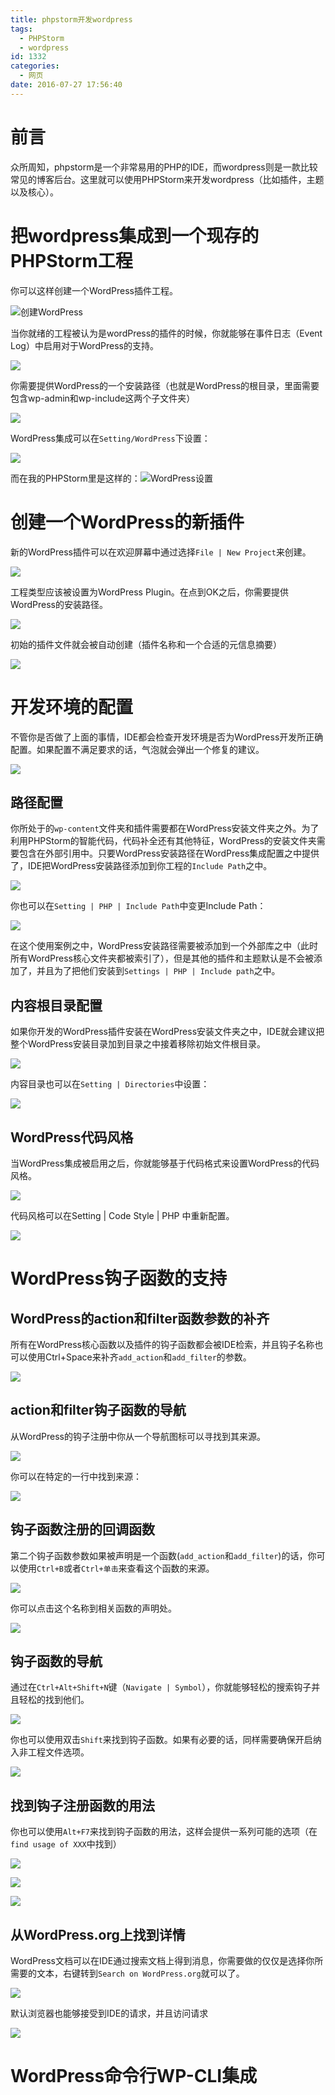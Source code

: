 ```yaml
---
title: phpstorm开发wordpress
tags:
  - PHPStorm
  - wordpress
id: 1332
categories:
  - 网页
date: 2016-07-27 17:56:40
---
```


# 前言

众所周知，phpstorm是一个非常易用的PHP的IDE，而wordpress则是一款比较常见的博客后台。这里就可以使用PHPStorm来开发wordpress（比如插件，主题以及核心）。

# 把wordpress集成到一个现存的PHPStorm工程

你可以这样创建一个WordPress插件工程。

![创建WordPress](/wp-content/uploads/2016/07/创建WordPress.png)

当你就绪的工程被认为是wordPress的插件的时候，你就能够在事件日志（Event Log）中启用对于WordPress的支持。

![](http://confluence.jetbrains.com/download/attachments/53335443/wordpress_tutorial_enable_integration.png?version=1&modificationDate=1395243268000&api=v2)

你需要提供WordPress的一个安装路径（也就是WordPress的根目录，里面需要包含wp-admin和wp-include这两个子文件夹）

![](http://confluence.jetbrains.com/download/attachments/53335443/wordpress_tutorial_enable_integration_dialog.png?version=1&modificationDate=1395243403000&api=v2)

WordPress集成可以在`Setting/WordPress`下设置：

![](http://confluence.jetbrains.com/download/attachments/53335443/wordpress_tutorial_integration_settings.png?version=1&modificationDate=1395243492000&api=v2)

而在我的PHPStorm里是这样的：![WordPress设置](/wp-content/uploads/2016/07/WordPress设置-1-1024x693.jpg)

# 创建一个WordPress的新插件

新的WordPress插件可以在欢迎屏幕中通过选择`File | New Project`来创建。

![](http://confluence.jetbrains.com/download/attachments/53335443/wordpress_tutorual_new_project_plugin.png?version=1&modificationDate=1395243626000&api=v2)

工程类型应该被设置为WordPress Plugin。在点到OK之后，你需要提供WordPress的安装路径。

![](http://confluence.jetbrains.com/download/attachments/53335443/wordpress_tutorial_new_project_plugin_path.png?version=1&modificationDate=1395243763000&api=v2)

初始的插件文件就会被自动创建（插件名称和一个合适的元信息摘要）

![](http://confluence.jetbrains.com/download/attachments/53335443/wordpress_tutorial_new_project_structure.png?version=1&modificationDate=1395243914000&api=v2)

# 开发环境的配置

不管你是否做了上面的事情，IDE都会检查开发环境是否为WordPress开发所正确配置。如果配置不满足要求的话，气泡就会弹出一个修复的建议。

![](http://confluence.jetbrains.com/download/attachments/53335443/wordpress_tutorial_enable_integration_event_log.png?version=1&modificationDate=1395244820000&api=v2)

## 路径配置

你所处于的`wp-content`文件夹和插件需要都在WordPress安装文件夹之外。为了利用PHPStorm的智能代码，代码补全还有其他特征，WordPress的安装文件夹需要包含在外部引用中。只要WordPress安装路径在WordPress集成配置之中提供了，IDE把WordPress安装路径添加到你工程的`Include Path`之中。

![](http://confluence.jetbrains.com/download/attachments/53335443/wordpress_tutorial_include_path_notification.png?version=1&modificationDate=1395245104000&api=v2)

你也可以在`Setting | PHP | Include Path`中变更Include Path：

![](http://confluence.jetbrains.com/download/attachments/53335443/wordpress_tutorial_include_path_settings.png?version=1&modificationDate=1395245203000&api=v2)

在这个使用案例之中，WordPress安装路径需要被添加到一个外部库之中（此时所有WordPress核心文件夹都被索引了），但是其他的插件和主题默认是不会被添加了，并且为了把他们安装到`Settings | PHP | Include path`之中。

## 内容根目录配置

如果你开发的WordPress插件安装在WordPress安装文件夹之中，IDE就会建议把整个WordPress安装目录加到目录之中接着移除初始文件根目录。

![](http://confluence.jetbrains.com/download/attachments/53335443/wordpress_tutorial_content_root_notification.png?version=1&modificationDate=1395245507000&api=v2)

内容目录也可以在`Setting | Directories`中设置：

![](http://confluence.jetbrains.com/download/attachments/53335443/wordpress_tutorial_settings_directories_content_root.png?version=1&modificationDate=1395245612000&api=v2)

## WordPress代码风格

当WordPress集成被启用之后，你就能够基于代码格式来设置WordPress的代码风格。

![](http://confluence.jetbrains.com/download/attachments/53335443/wordpress_tutorial_coding_style_notification.png?version=1&modificationDate=1395249434000&api=v2)

代码风格可以在Setting | Code Style | PHP 中重新配置。

![](http://confluence.jetbrains.com/download/attachments/53335443/wordpress_tutorial_set_code_style.png?version=3&modificationDate=1395249724000&api=v2)

# WordPress钩子函数的支持

## WordPress的action和filter函数参数的补齐

所有在WordPress核心函数以及插件的钩子函数都会被IDE检索，并且钩子名称也可以使用Ctrl+Space来补齐`add_action`和`add_filter`的参数。

![](http://confluence.jetbrains.com/download/attachments/53335443/wordpress_tutorial_hook_completion.png?version=1&modificationDate=1395318637000&api=v2)

## action和filter钩子函数的导航

从WordPress的钩子注册中你从一个导航图标可以寻找到其来源。

![](http://confluence.jetbrains.com/download/attachments/53335443/wordpress_tutorial_hook_invokation_nav.png?version=1&modificationDate=1395319085000&api=v2)

你可以在特定的一行中找到来源：

![](http://confluence.jetbrains.com/download/attachments/53335443/wordpress_tutorial_hook_invokation_nav_res.png?version=2&modificationDate=1395319196000&api=v2)

## 钩子函数注册的回调函数

第二个钩子函数参数如果被声明是一个函数(`add_action`和`add_filter`)的话，你可以使用`Ctrl+B`或者`Ctrl+单击`来查看这个函数的来源。

![](http://confluence.jetbrains.com/download/attachments/53335443/wordpress_tutorial_goto_declaration.png?version=1&modificationDate=1395319687000&api=v2)

你可以点击这个名称到相关函数的声明处。

![](http://confluence.jetbrains.com/download/attachments/53335443/wordpress_tutorial_goto_declaration_res.png?version=1&modificationDate=1395319758000&api=v2)

## 钩子函数的导航

通过在`Ctrl+Alt+Shift+N`键（`Navigate | Symbol`），你就能够轻松的搜索钩子并且轻松的找到他们。

![](http://confluence.jetbrains.com/download/attachments/53335443/wordpress_tutorial_goto_symbol.png?version=1&modificationDate=1395320131000&api=v2)

你也可以使用双击`Shift`来找到钩子函数。如果有必要的话，同样需要确保开启纳入非工程文件选项。

![](http://confluence.jetbrains.com/download/attachments/53335443/wordpress_tutorial_goto_symbol_everywhere.png?version=3&modificationDate=1395320419000&api=v2)

## 找到钩子注册函数的用法

你也可以使用`Alt+F7`来找到钩子函数的用法，这样会提供一系列可能的选项（在`find usage of XXX`中找到）

![](http://confluence.jetbrains.com/download/attachments/53335443/wordpress_tutorial_find_usages.png?version=1&modificationDate=1395321271000&api=v2)

![](http://confluence.jetbrains.com/download/attachments/53335443/wordpress_tutorial_find_usages_options.png?version=2&modificationDate=1395321325000&api=v2)

![](http://confluence.jetbrains.com/download/attachments/53335443/wordpress_tutorial_find_usages_results.png?version=1&modificationDate=1395321335000&api=v2)

## 从WordPress.org上找到详情

WordPress文档可以在IDE通过搜索文档上得到消息，你需要做的仅仅是选择你所需要的文本，右键转到`Search on WordPress.org`就可以了。

![](http://confluence.jetbrains.com/download/attachments/53335443/wordpress_tutorial_search_wordpress_org.png?version=1&modificationDate=1395321743000&api=v2)

默认浏览器也能够接受到IDE的请求，并且访问请求

![](http://confluence.jetbrains.com/download/attachments/53335443/wordpress_tutorial_search_wordpress_org_res.png?version=1&modificationDate=1395321890000&api=v2)

# WordPress命令行WP-CLI集成